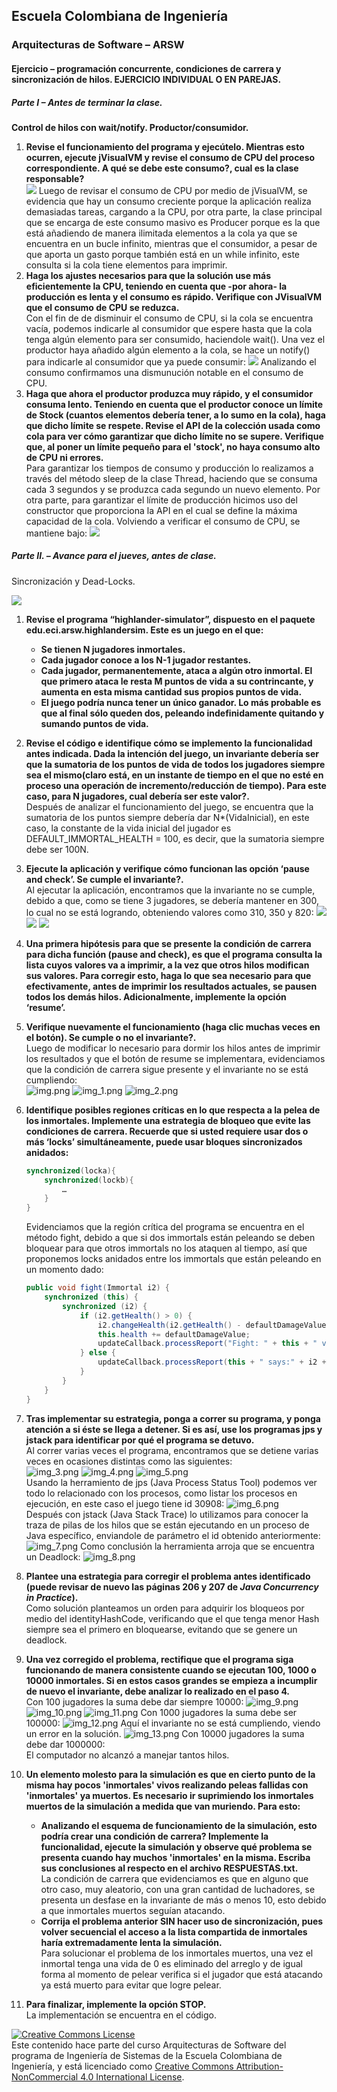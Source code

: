 
## Escuela Colombiana de Ingeniería
### Arquitecturas de Software – ARSW


#### Ejercicio – programación concurrente, condiciones de carrera y sincronización de hilos. EJERCICIO INDIVIDUAL O EN PAREJAS.

##### Parte I – Antes de terminar la clase.

__Control de hilos con wait/notify. Productor/consumidor.__

1. __Revise el funcionamiento del programa y ejecútelo. Mientras esto ocurren, ejecute jVisualVM y revise el consumo de CPU del proceso correspondiente. A qué se debe este consumo?, cual es la clase responsable?__  
	![](img/img1.png)
	Luego de revisar el consumo de CPU por medio de jVisualVM, se evidencia que hay un consumo creciente porque la aplicación realiza demasiadas tareas, cargando a la CPU, por otra parte, la clase principal que se encarga de este consumo masivo es Producer porque es la que está añadiendo de manera ilimitada elementos a la cola ya que se encuentra en un bucle infinito, mientras que el consumidor, a pesar de que aporta un gasto porque también está en un while infinito, este consulta si la cola tiene elementos para imprimir.
2. __Haga los ajustes necesarios para que la solución use más eficientemente la CPU, teniendo en cuenta que -por ahora- la producción es lenta y el consumo es rápido. Verifique con JVisualVM que el consumo de CPU se reduzca.__  
	Con el fin de de disminuir el consumo de CPU, si la cola se encuentra vacía, podemos indicarle al consumidor que espere hasta que la cola tenga algún elemento para ser consumido, haciendole wait(). Una vez el productor haya añadido algún elemento a la cola, se hace un notify() para indicarle al consumidor que ya puede consumir:
	![](img/img2.png)
	Analizando el consumo confirmamos una dismunución notable en el consumo de CPU.
3. __Haga que ahora el productor produzca muy rápido, y el consumidor consuma lento. Teniendo en cuenta que el productor conoce un límite de Stock (cuantos elementos debería tener, a lo sumo en la cola), haga que dicho límite se respete. Revise el API de la colección usada como cola para ver cómo garantizar que dicho límite no se supere. Verifique que, al poner un límite pequeño para el 'stock', no haya consumo alto de CPU ni errores.__  
	Para garantizar los tiempos de consumo y producción lo realizamos a través del método sleep de la clase Thread, haciendo que se consuma cada 3 segundos y se produzca cada segundo un nuevo elemento.
	Por otra parte, para garantizar el límite de producción hicimos uso del constructor que proporciona la API en el cual se define la máxima capacidad de la cola.
	Volviendo a verificar el consumo de CPU, se mantiene bajo:
   ![](img/img3.png)

##### Parte II. – Avance para el jueves, antes de clase.

Sincronización y Dead-Locks.

![](http://files.explosm.net/comics/Matt/Bummed-forever.png)

1. __Revise el programa “highlander-simulator”, dispuesto en el paquete edu.eci.arsw.highlandersim. Este es un juego en el que:__

	* __Se tienen N jugadores inmortales.__
	* __Cada jugador conoce a los N-1 jugador restantes.__
	* __Cada jugador, permanentemente, ataca a algún otro inmortal. El que primero ataca le resta M puntos de vida a su contrincante, y aumenta en esta misma cantidad sus propios puntos de vida.__
	* __El juego podría nunca tener un único ganador. Lo más probable es que al final sólo queden dos, peleando indefinidamente quitando y sumando puntos de vida.__

2. __Revise el código e identifique cómo se implemento la funcionalidad antes indicada. Dada la intención del juego, un invariante debería ser que la sumatoria de los puntos de vida de todos los jugadores siempre sea el mismo(claro está, en un instante de tiempo en el que no esté en proceso una operación de incremento/reducción de tiempo). Para este caso, para N jugadores, cual debería ser este valor?.__  
	Después de analizar el funcionamiento del juego, se encuentra que la sumatoria de los puntos siempre debería dar N*(VidaInicial), en este caso, la constante de la vida inicial del jugador es DEFAULT_IMMORTAL_HEALTH = 100, es decir, que la sumatoria siempre debe ser 100N.

3. __Ejecute la aplicación y verifique cómo funcionan las opción ‘pause and check’. Se cumple el invariante?.__  
	Al ejecutar la aplicación, encontramos que la invariante no se cumple, debido a que, como se tiene 3 jugadores, se debería mantener en 300, lo cual no se está logrando, obteniendo valores como 310, 350 y 820:
   ![](img/img4.png)
   ![](img/img5.png)
   ![](img/img6.png)

4. __Una primera hipótesis para que se presente la condición de carrera para dicha función (pause and check), es que el programa consulta la lista cuyos valores va a imprimir, a la vez que otros hilos modifican sus valores. Para corregir esto, haga lo que sea necesario para que efectivamente, antes de imprimir los resultados actuales, se pausen todos los demás hilos. Adicionalmente, implemente la opción ‘resume’.__

5. __Verifique nuevamente el funcionamiento (haga clic muchas veces en el botón). Se cumple o no el invariante?.__  
	Luego de modificar lo necesario para dormir los hilos antes de imprimir los resultados y que el botón de resume se implementara, evidenciamos que la condición de carrera sigue presente y el invariante no se está cumpliendo:  
   ![img.png](img/img.png)
   ![img_1.png](img/img_1.png)
   ![img_2.png](img/img_2.png)

6. __Identifique posibles regiones críticas en lo que respecta a la pelea de los inmortales. Implemente una estrategia de bloqueo que evite las condiciones de carrera. Recuerde que si usted requiere usar dos o más ‘locks’ simultáneamente, puede usar bloques sincronizados anidados:__

	```java
	synchronized(locka){
		synchronized(lockb){
			…
		}
	}
	```
	Evidenciamos que la región crítica del programa se encuentra en el método fight, debido a que si dos immortals están peleando se deben bloquear para que otros immortals no los ataquen al tiempo, así que proponemos locks anidados entre los immortals que están peleando en un momento dado:  
	```java
 	public void fight(Immortal i2) {
        synchronized (this) {
            synchronized (i2) {
                if (i2.getHealth() > 0) {
                    i2.changeHealth(i2.getHealth() - defaultDamageValue);
                    this.health += defaultDamageValue;
                    updateCallback.processReport("Fight: " + this + " vs " + i2+"\n");
                } else {
                    updateCallback.processReport(this + " says:" + i2 + " is already dead!\n");
                }
            }
        }
    }
	```
7. __Tras implementar su estrategia, ponga a correr su programa, y ponga atención a si éste se llega a detener. Si es así, use los programas jps y jstack para identificar por qué el programa se detuvo.__  
	Al correr varias veces el programa, encontramos que se detiene varias veces en ocasiones distintas como las siguientes:  
	![img_3.png](img/img_3.png)
	![img_4.png](img/img_4.png)
	![img_5.png](img/img_5.png)  
  	Usando la herramiento de jps (Java Process Status Tool) podemos ver todo lo relacionado con los procesos, como listar los procesos en ejecución, en este caso el juego tiene id 30908:
	![img_6.png](img/img_6.png)  
	Después con jstack (Java Stack Trace) lo utilizamos para conocer la traza de pilas de los hilos que se están ejecutando en un proceso de Java específico, enviandole de parámetro el id obtenido anteriormente:  
	![img_7.png](img/img_7.png)
	Como conclusión la herramienta arroja que se encuentra un Deadlock:
	![img_8.png](img/img_8.png)  
8. __Plantee una estrategia para corregir el problema antes identificado (puede revisar de nuevo las páginas 206 y 207 de _Java Concurrency in Practice_).__  
	Como solución planteamos un orden para adquirir los bloqueos por medio del identityHashCode, verificando que el que tenga menor Hash siempre sea el primero en bloquearse, evitando que se genere un deadlock.

9. __Una vez corregido el problema, rectifique que el programa siga funcionando de manera consistente cuando se ejecutan 100, 1000 o 10000 inmortales. Si en estos casos grandes se empieza a incumplir de nuevo el invariante, debe analizar lo realizado en el paso 4.__  
	Con 100 jugadores la suma debe dar siempre 10000:
	![img_9.png](img/img_9.png)
	![img_10.png](img/img_10.png)
	![img_11.png](img/img_11.png)
	Con 1000 jugadores la suma debe ser 100000:
	![img_12.png](img/img_12.png)
	Aquí el invariante no se está cumpliendo, viendo un error en la solución.
	![img_13.png](img/img_13.png)
	Con 10000 jugadores la suma debe dar 1000000:  
	El computador no alcanzó a manejar tantos hilos.

10. __Un elemento molesto para la simulación es que en cierto punto de la misma hay pocos 'inmortales' vivos realizando peleas fallidas con 'inmortales' ya muertos. Es necesario ir suprimiendo los inmortales muertos de la simulación a medida que van muriendo. Para esto:__
	* __Analizando el esquema de funcionamiento de la simulación, esto podría crear una condición de carrera? Implemente la funcionalidad, ejecute la simulación y observe qué problema se presenta cuando hay muchos 'inmortales' en la misma. Escriba sus conclusiones al respecto en el archivo RESPUESTAS.txt.__  
    	La condición de carrera que evidenciamos es que en alguno que otro caso, muy aleatorio, con una gran cantidad de luchadores, se presenta un desfase en la invariante de más o menos 10, esto debido a que inmortales muertos seguían atacando.
	* __Corrija el problema anterior __SIN hacer uso de sincronización__, pues volver secuencial el acceso a la lista compartida de inmortales haría extremadamente lenta la simulación.__  
        Para solucionar el problema de los inmortales muertos, una vez el inmortal tenga una vida de 0 es eliminado del arreglo y de igual forma al momento de pelear verifica si el jugador que está atacando ya está muerto para evitar que logre pelear.

11. __Para finalizar, implemente la opción STOP.__  
	La implementación se encuentra en el código.

<!--
### Criterios de evaluación

1. Parte I.
	* Funcional: La simulación de producción/consumidor se ejecuta eficientemente (sin esperas activas).

2. Parte II. (Retomando el laboratorio 1)
	* Se modificó el ejercicio anterior para que los hilos llevaran conjuntamente (compartido) el número de ocurrencias encontradas, y se finalizaran y retornaran el valor en cuanto dicho número de ocurrencias fuera el esperado.
	* Se garantiza que no se den condiciones de carrera modificando el acceso concurrente al valor compartido (número de ocurrencias).


2. Parte III.
	* Diseño:
		- Coordinación de hilos:
			* Para pausar la pelea, se debe lograr que el hilo principal induzca a los otros a que se suspendan a sí mismos. Se debe también tener en cuenta que sólo se debe mostrar la sumatoria de los puntos de vida cuando se asegure que todos los hilos han sido suspendidos.
			* Si para lo anterior se recorre a todo el conjunto de hilos para ver su estado, se evalúa como R, por ser muy ineficiente.
			* Si para lo anterior los hilos manipulan un contador concurrentemente, pero lo hacen sin tener en cuenta que el incremento de un contador no es una operación atómica -es decir, que puede causar una condición de carrera- , se evalúa como R. En este caso se debería sincronizar el acceso, o usar tipos atómicos como AtomicInteger).

		- Consistencia ante la concurrencia
			* Para garantizar la consistencia en la pelea entre dos inmortales, se debe sincronizar el acceso a cualquier otra pelea que involucre a uno, al otro, o a los dos simultáneamente:
			* En los bloques anidados de sincronización requeridos para lo anterior, se debe garantizar que si los mismos locks son usados en dos peleas simultánemante, éstos será usados en el mismo orden para evitar deadlocks.
			* En caso de sincronizar el acceso a la pelea con un LOCK común, se evaluará como M, pues esto hace secuencial todas las peleas.
			* La lista de inmortales debe reducirse en la medida que éstos mueran, pero esta operación debe realizarse SIN sincronización, sino haciendo uso de una colección concurrente (no bloqueante).

	

	* Funcionalidad:
		* Se cumple con el invariante al usar la aplicación con 10, 100 o 1000 hilos.
		* La aplicación puede reanudar y finalizar(stop) su ejecución.
		
		-->

<a rel="license" href="http://creativecommons.org/licenses/by-nc/4.0/"><img alt="Creative Commons License" style="border-width:0" src="https://i.creativecommons.org/l/by-nc/4.0/88x31.png" /></a><br />Este contenido hace parte del curso Arquitecturas de Software del programa de Ingeniería de Sistemas de la Escuela Colombiana de Ingeniería, y está licenciado como <a rel="license" href="http://creativecommons.org/licenses/by-nc/4.0/">Creative Commons Attribution-NonCommercial 4.0 International License</a>.
